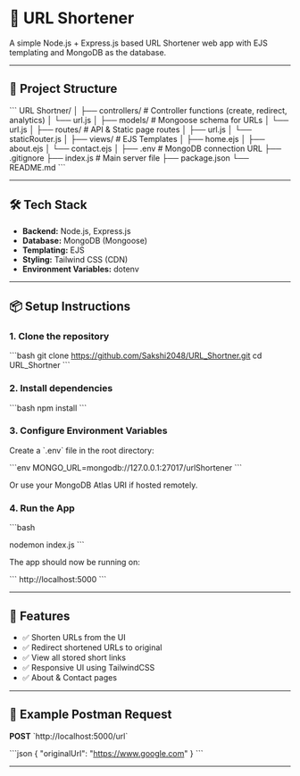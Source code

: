 # 🔗 URL Shortener

A simple Node.js + Express.js based URL Shortener web app with EJS templating and MongoDB as the database.

---

## 📁 Project Structure

\`\`\`
URL Shortner/
│
├── controllers/         # Controller functions (create, redirect, analytics)
│   └── url.js
│
├── models/              # Mongoose schema for URLs
│   └── url.js
│
├── routes/              # API & Static page routes
│   ├── url.js
│   └── staticRouter.js
│
├── views/               # EJS Templates
│   ├── home.ejs
│   ├── about.ejs
│   └── contact.ejs
│
├── .env                 # MongoDB connection URL
├── .gitignore
├── index.js             # Main server file
├── package.json
└── README.md
\`\`\`

---

## 🛠️ Tech Stack

- **Backend:** Node.js, Express.js
- **Database:** MongoDB (Mongoose)
- **Templating:** EJS
- **Styling:** Tailwind CSS (CDN)
- **Environment Variables:** dotenv

---

## 📦 Setup Instructions

### 1. Clone the repository

\`\`\`bash
git clone https://github.com/Sakshi2048/URL_Shortner.git
cd URL_Shortner
\`\`\`

### 2. Install dependencies

\`\`\`bash
npm install
\`\`\`

### 3. Configure Environment Variables

Create a \`.env\` file in the root directory:

\`\`\`env
MONGO_URL=mongodb://127.0.0.1:27017/urlShortener
\`\`\`

Or use your MongoDB Atlas URI if hosted remotely.

### 4. Run the App

\`\`\`bash

nodemon index.js
\`\`\`

The app should now be running on:

\`\`\`
http://localhost:5000
\`\`\`

---

## 📌 Features

- ✅ Shorten URLs from the UI
- ✅ Redirect shortened URLs to original
- ✅ View all stored short links
- ✅ Responsive UI using TailwindCSS
- ✅ About & Contact pages

---

## 📮 Example Postman Request

**POST** \`http://localhost:5000/url\`

\`\`\`json
{
  "originalUrl": "https://www.google.com"
}
\`\`\`

---
